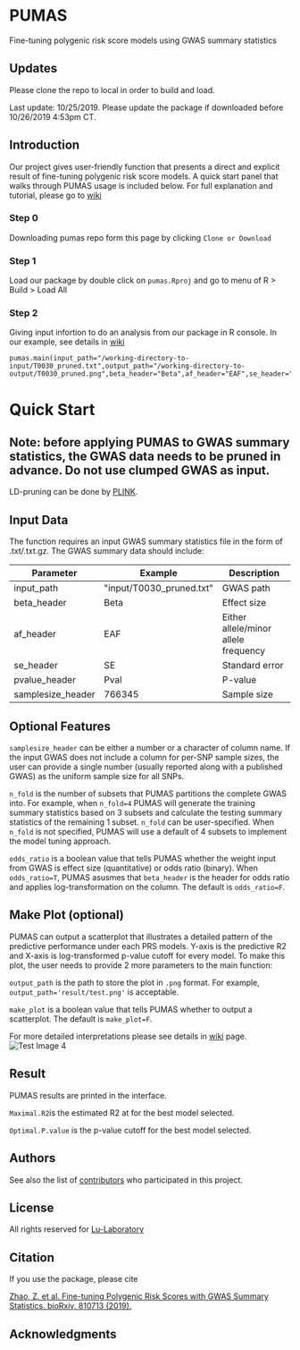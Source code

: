 # PUMAS
Fine-tuning polygenic risk score models using GWAS summary statistics

## Updates

Please clone the repo to local in order to build and load.

Last update: 10/25/2019. Please update the package if downloaded before 10/26/2019 4:53pm CT.

## Introduction

Our project gives user-friendly function that presents a direct and explicit result of fine-tuning polygenic risk score models. A quick start panel that walks through PUMAS usage is included below. For full explanation and tutorial, please go to  [wiki](https://github.com/qlu-lab/PRS-Fine-tuning/wiki)



### Step 0
Downloading pumas repo form this page by clicking `Clone or Download`



### Step 1
Load our package by double click on `pumas.Rproj` and go to menu of R > Build > Load All

### Step 2
Giving input infortion to do an analysis from our package in R console. In our example, see details in [wiki](https://github.com/qlu-lab/PUMAS/wiki) 
```
pumas.main(input_path="/working-directory-to-input/T0030_pruned.txt",output_path="/working-directory-to-output/T0030_pruned.png",beta_header="Beta",af_header="EAF",se_header="SE",pvalue_header="Pval",samplesize_header=766345,make_plot=TRUE)
```

# Quick Start

## Note: before applying PUMAS to GWAS summary statistics, the GWAS data needs to be pruned in advance. Do not use clumped GWAS as input.
LD-pruning can be done by [PLINK](https://www.cog-genomics.org/plink/1.9/ld).


## Input Data
The function requires an input GWAS summary statistics file in the form of .txt/.txt.gz. The GWAS summary data should include:

| Parameter                   | Example | Description                                                                  |
|----------------------------|----------------|------------------------------------------------------------------------------|
| input_path            | "input/T0030_pruned.txt"    |  GWAS path |
| beta_header            |  Beta    |  Effect size |
| af_header         | EAF         |    Either allele/minor allele frequency      |
| se_header              | SE        |       Standard error             |    
| pvalue_header              | Pval        |       P-value             |   
| samplesize_header         |766345 | Sample size |


## Optional Features

`samplesize_header` can be either a number or a character of column name. If the input GWAS does not include a column for per-SNP sample sizes, the user can provide a single number (usually reported along with a published GWAS) as the uniform sample size for all SNPs.

`n_fold` is the number of subsets that PUMAS partitions the complete GWAS into. For example, when `n_fold=4` PUMAS will generate the training summary statistics based on 3 subsets and calculate the testing summary statistics of the remaining 1 subset. `n_fold` can be user-specified. When `n_fold` is not specified, PUMAS will use a default of 4 subsets to implement the model tuning approach.

`odds_ratio` is a boolean value that tells PUMAS whether the weight input from GWAS is effect size (quantitative) or odds ratio (binary). When `odds_ratio=T`, PUMAS asusmes that `beta_header` is the header for odds ratio and applies log-transformation on the column. The default is `odds_ratio=F`.

## Make Plot (optional)

PUMAS can output a scatterplot that illustrates a detailed pattern of the predictive performance under each PRS models. Y-axis is the predictive R2 and X-axis is log-transformed p-value cutoff for every model. To make this plot, the user needs to provide 2 more parameters to the main function:

`output_path` is the path to store the plot in `.png` format. For example, `output_path='result/test.png'` is acceptable.

`make_plot` is a boolean value that tells PUMAS whether to output a scatterplot. The default is `make_plot=F`.

For more detailed interpretations please see details in [wiki](https://github.com/qlu-lab/PRS-Fine-tuning/wiki) page.
![Test Image 4](https://github.com/qlu-lab/PUMAS/blob/master/result/T0030_pruned.png)

## Result

PUMAS results are printed in the interface.

`Maximal.R2`is the estimated R2 at for the best model selected.

`Optimal.P.value` is the p-value cutoff for the best model selected.


## Authors

See also the list of [contributors](##) who participated in this project.

## License

All rights reserved for [Lu-Laboratory](http://qlu-lab.org/)

## Citation

If you use the package, please cite

[Zhao, Z. et al. Fine-tuning Polygenic Risk Scores with GWAS Summary Statistics. bioRxiv, 810713 (2019).](https://www.biorxiv.org/content/10.1101/810713v1)

## Acknowledgments


